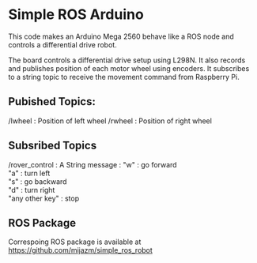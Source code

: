 # Simple ROS Arduino
This code makes an Arduino Mega 2560 behave like a ROS node and controls a differential drive robot.  

The board controls a differential drive setup using L298N. It also records and publishes position of each motor wheel using encoders. It subscribes to a string topic to receive the movement command from Raspberry Pi.  

## Pubished Topics:
/lwheel : Position of left wheel
/rwheel : Position of right wheel

## Subsribed Topics
/rover_control : A String message : "w" : go forward  
                                    "a" : turn left  
                                    "s" : go backward  
                                    "d" : turn right  
                                    "any other key" : stop

## ROS Package
Correspoing ROS package is available at https://github.com/mijazm/simple_ros_robot
